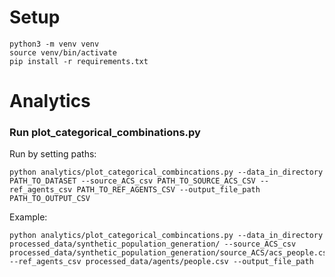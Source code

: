 # Setup
```
python3 -m venv venv
source venv/bin/activate
pip install -r requirements.txt
```
# Analytics

### Run plot_categorical_combinations.py

Run by setting paths:
```
python analytics/plot_categorical_combincations.py --data_in_directory PATH_TO_DATASET --source_ACS_csv PATH_TO_SOURCE_ACS_CSV --ref_agents_csv PATH_TO_REF_AGENTS_CSV --output_file_path PATH_TO_OUTPUT_CSV

```
Example:
```
python analytics/plot_categorical_combincations.py --data_in_directory processed_data/synthetic_population_generation/ --source_ACS_csv processed_data/synthetic_population_generation/source_ACS/acs_people.csv --ref_agents_csv processed_data/agents/people.csv --output_file_path
```
